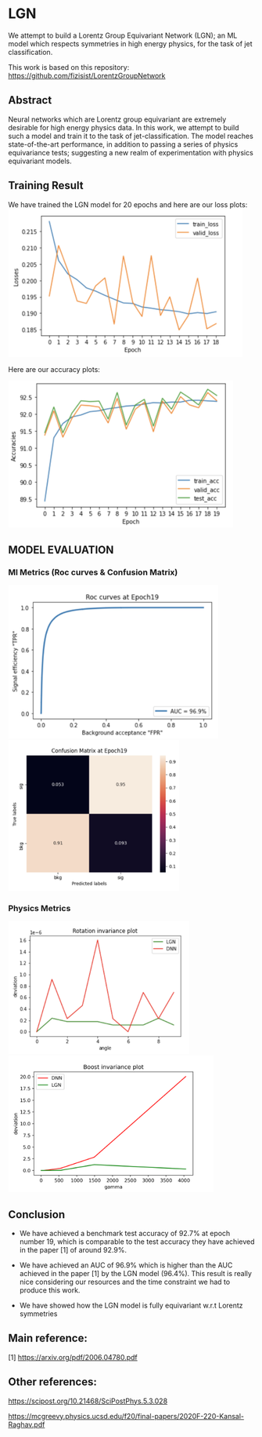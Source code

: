 # LGN

We attempt to build a Lorentz Group Equivariant Network (LGN); an ML model which respects symmetries in high energy physics, for the task of jet classification.

This work is based on this repository: https://github.com/fizisist/LorentzGroupNetwork

## Abstract
Neural networks which are Lorentz group equivariant are extremely desirable for high energy physics data. In this work, we attempt to build such a model and train it to the task of jet-classification. The model reaches state-of-the-art performance, in addition to passing a series of physics equivariance tests; suggesting a new realm of experimentation with physics equivariant models.


## Training Result
We have trained the LGN model for 20 epochs and here are our loss plots:
<img src="pics/loss.png" alt=loss width="480"/>


Here are our accuracy plots:

<img src="pics/acc.png" alt=acc width="460"/>


## MODEL EVALUATION
### Ml Metrics (Roc curves & Confusion Matrix)


<p float="left">
  <img src="pics/ROC.png" alt="ROC" width="430"/>
  <img src="pics/ConusionMatrix.png" alt="ConusionMatrix" width="350"/>
</p>



### Physics Metrics

<p float="left">
  <img src="pics/RotInv.png" alt="RotInv" width="370"/>
  <img src="pics/BoostInv.png" alt="BoostInv" width="420"/>
</p>



## Conclusion

- We have achieved a benchmark test accuracy of 92.7% at epoch number 19, which is comparable to the test accuracy they have achieved in the paper [1] of around 92.9%.


- We have achieved an AUC of 96.9% which is higher than the AUC achieved in the paper [1] by the LGN model (96.4%). This result is really nice considering our resources and the time constraint we had to produce this work.

- We have showed how the LGN model is fully equivariant w.r.t Lorentz symmetries


## Main reference: 
[1] https://arxiv.org/pdf/2006.04780.pdf

## Other references: 
https://scipost.org/10.21468/SciPostPhys.5.3.028

https://mcgreevy.physics.ucsd.edu/f20/final-papers/2020F-220-Kansal-Raghav.pdf
